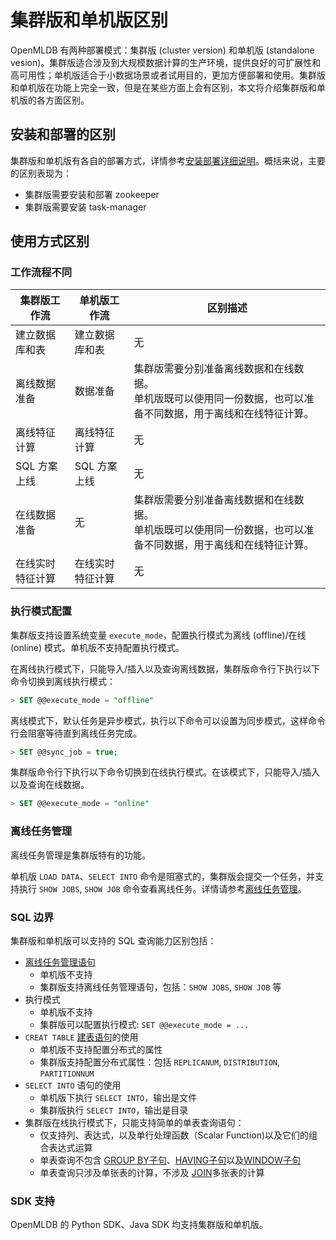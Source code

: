 # 集群版和单机版区别

OpenMLDB 有两种部署模式：集群版 (cluster version) 和单机版 (standalone vesion)。集群版适合涉及到大规模数据计算的生产环境，提供良好的可扩展性和高可用性；单机版适合于小数据场景或者试用目的，更加方便部署和使用。集群版和单机版在功能上完全一致，但是在某些方面上会有区别，本文将介绍集群版和单机版的各方面区别。

## 安装和部署的区别

集群版和单机版有各自的部署方式，详情参考[安装部署详细说明](../deploy/install_deploy.md)。概括来说，主要的区别表现为：

- 集群版需要安装和部署 zookeeper
- 集群版需要安装 task-manager

## 使用方式区别

### 工作流程不同

| 集群版工作流     | 单机版工作流     | 区别描述                                                     |
| ---------------- | ---------------- | ------------------------------------------------------------ |
| 建立数据库和表   | 建立数据库和表   | 无                                                           |
| 离线数据准备     | 数据准备         | 集群版需要分别准备离线数据和在线数据。<br />单机版既可以使用同一份数据，也可以准备不同数据，用于离线和在线特征计算。 |
| 离线特征计算     | 离线特征计算     | 无                                                           |
| SQL 方案上线     | SQL 方案上线     | 无                                                           |
| 在线数据准备     | 无               | 集群版需要分别准备离线数据和在线数据。<br />单机版既可以使用同一份数据，也可以准备不同数据，用于离线和在线特征计算。 |
| 在线实时特征计算 | 在线实时特征计算 | 无                                                           |                                                         |

### 执行模式配置

集群版支持设置系统变量 `execute_mode`，配置执行模式为离线 (offline)/在线 (online) 模式。单机版不支持配置执行模式。

在离线执行模式下，只能导入/插入以及查询离线数据，集群版命令行下执行以下命令切换到离线执行模式：

```SQL
> SET @@execute_mode = "offline"
```

离线模式下，默认任务是异步模式，执行以下命令可以设置为同步模式，这样命令行会阻塞等待直到离线任务完成。

```SQL
> SET @@sync_job = true;
```

集群版命令行下执行以下命令切换到在线执行模式。在该模式下，只能导入/插入以及查询在线数据。

```SQL
> SET @@execute_mode = "online"
```

### 离线任务管理

离线任务管理是集群版特有的功能。

单机版 `LOAD DATA`、`SELECT INTO` 命令是阻塞式的，集群版会提交一个任务，并支持执行 `SHOW JOBS`, `SHOW JOB` 命令查看离线任务。详情请参考[离线任务管理](../reference/sql/task_manage/reference.md)。

### **SQL 边界**

集群版和单机版可以支持的 SQL 查询能力区别包括：

- [离线任务管理语句](../openmldb_sql/task_manage/reference.md)
  - 单机版不支持
  - 集群版支持离线任务管理语句，包括：`SHOW JOBS`, `SHOW JOB` 等
- 执行模式
  - 单机版不支持
  - 集群版可以配置执行模式: `SET @@execute_mode = ...`
- `CREAT TABLE` [建表语句](../reference/sql/ddl/CREATE_TABLE_STATEMENT.md)的使用
  - 单机版不支持配置分布式的属性
  - 集群版支持配置分布式属性：包括 `REPLICANUM`, `DISTRIBUTION`, `PARTITIONNUM`
- `SELECT INTO` 语句的使用
  - 单机版下执行 `SELECT INTO`，输出是文件
  - 集群版执行 `SELECT INTO`，输出是目录
- 集群版在线执行模式下，只能支持简单的单表查询语句：
  - 仅支持列、表达式，以及单行处理函数（Scalar Function)以及它们的组合表达式运算
  - 单表查询不包含 [GROUP BY子句](../reference/sql/dql/JOIN_CLAUSE.md)、[HAVING子句](../reference/sql/dql/HAVING_CLAUSE.md)以及[WINDOW子句](../reference/sql/dql/WINDOW_CLAUSE.md)
  - 单表查询只涉及单张表的计算，不涉及 [JOIN](../reference/sql/dql/JOIN_CLAUSE.md)多张表的计算

### **SDK** **支持**

OpenMLDB 的 Python SDK、Java SDK 均支持集群版和单机版。